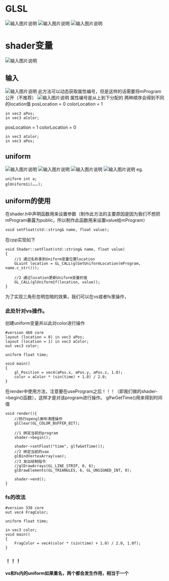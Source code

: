 # GLSL
![输入图片说明](/imgs/2024-10-23/qlG2osoa38B3S6Td.png)
![输入图片说明](/imgs/2024-10-23/vXuEc12KrJwJBGhd.png)
![输入图片说明](/imgs/2024-10-23/V7oV4iQX0whKxbHO.png)
# shader变量
![输入图片说明](/imgs/2024-10-23/kr29NmybGr3lCW5x.png)
## 输入
![输入图片说明](/imgs/2024-10-23/WCQvMQcVIne89dCH.png)
此方法可以动态获取属性编号，但是这样的话需要将mProgram公开（不推荐）
![输入图片说明](/imgs/2024-10-23/1DC6tig6fG5BKJyH.png)
属性编号是从上到下分配的
两种顺序会得到不同的location值
posLocation = 0
colorLocation = 1
```
in vec3 aPos;
in vec3 aColor;
```
posLocation = 1
colorLocation = 0
```
in vec3 aColor;
in vec3 aPos;
```
## uniform
![输入图片说明](/imgs/2024-10-23/opnmygIOSyWXHtDl.png)
![输入图片说明](/imgs/2024-10-23/03DSXGjREaSWkO1J.png)
![输入图片说明](/imgs/2024-10-23/im4pWGswALBlNcNu.png)
![输入图片说明](/imgs/2024-10-23/uZS1RM7F7Dry3u65.png)
eg.
```
uniform int a;
glUniform1i(。。。);
```

## uniform的使用
在shader.h中声明函数用来设置参数（制作此方法的主要原因是因为我们不想把mProgram暴露为public，所以制作此函数用来设置value给mProgram）
```
void setFloat(std::string& name, float value);
```
在cpp实现如下
```
void Shader::setFloat(std::string& name, float value)
{
    //1 通过名称拿到Uniform变量位置location
    GLuint location = GL_CALL(glGetUniformLocation(mProgram, name.c_str()));

    //2 通过location更新Uniform变量的值
    GL_CALL(glUniform1f(location, value));
}
```
为了实现三角形忽明忽暗的效果，我们可以在vs或者fs里操作，
### 此处针对vs操作。
创建uniform变量并以此对color进行操作
```
#version 460 core
layout (location = 0) in vec3 aPos;
layout (location = 1) in vec3 aColor;
out vec3 color;

uniform float time;

void main()
{
    gl_Position = vec4(aPos.x, aPos.y, aPos.z, 1.0);
    color = aColor * (sin(time) + 1.0) / 2.0;
}
```
在render中使用方法，注意要在useProgram之后！！！（即我们做的shader->begin()函数），这样才是对该program进行操作。
glfwGetTime()用来得到时间值
```
void render(){
    //执行opengl画布清理操作
    glClear(GL_COLOR_BUFFER_BIT);

    //1 绑定当前的program
    shader->begin();

    shader->setFloat("time", glfwGetTime());
    //2 绑定当前的vao
    glBindVertexArray(vao);
    //3 发出绘制指令
    //glDrawArrays(GL_LINE_STRIP, 0, 6);
    glDrawElements(GL_TRIANGLES, 6, GL_UNSIGNED_INT, 0);

    shader->end();
}
```
### fs的改法
```
#version 330 core
out vec4 FragColor;

uniform float time;

in vec3 color;
void main()
{
    FragColor = vec4(color * (sin(time) + 1.0) / 2.0, 1.0f);
}
```
### ！！！
**vs和fs内的uniform如果重名，两个都会发生作用，相当于一个**
<!--stackedit_data:
eyJoaXN0b3J5IjpbLTE1NzEwNjQwMjQsLTEwNjYwNjc2NjksLT
kxODEzMDkwMiwtMTM0MDc2ODk0NSwtMzI4MzgxNDY1LDQ2MjYz
MjA5NCwyMDk1MDY2MDQ3LDE3OTc4NTUwNTJdfQ==
-->